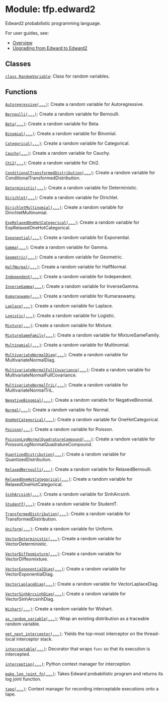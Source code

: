 <div itemscope itemtype="http://developers.google.com/ReferenceObject">
<meta itemprop="name" content="tfp.edward2" />
<meta itemprop="path" content="Stable" />
</div>

# Module: tfp.edward2

Edward2 probabilistic programming language.

For user guides, see:

+ [Overview](
   https://github.com/tensorflow/probability/blob/master/tensorflow_probability/python/edward2/README.md)
+ [Upgrading from Edward to Edward2](
   https://github.com/tensorflow/probability/blob/master/tensorflow_probability/python/edward2/Upgrading_From_Edward_To_Edward2.md)

## Classes

[`class RandomVariable`](../tfp/edward2/RandomVariable.md): Class for random variables.

## Functions

[`Autoregressive(...)`](../tfp/edward2/Autoregressive.md): Create a random variable for Autoregressive.

[`Bernoulli(...)`](../tfp/edward2/Bernoulli.md): Create a random variable for Bernoulli.

[`Beta(...)`](../tfp/edward2/Beta.md): Create a random variable for Beta.

[`Binomial(...)`](../tfp/edward2/Binomial.md): Create a random variable for Binomial.

[`Categorical(...)`](../tfp/edward2/Categorical.md): Create a random variable for Categorical.

[`Cauchy(...)`](../tfp/edward2/Cauchy.md): Create a random variable for Cauchy.

[`Chi2(...)`](../tfp/edward2/Chi2.md): Create a random variable for Chi2.

[`ConditionalTransformedDistribution(...)`](../tfp/edward2/ConditionalTransformedDistribution.md): Create a random variable for ConditionalTransformedDistribution.

[`Deterministic(...)`](../tfp/edward2/Deterministic.md): Create a random variable for Deterministic.

[`Dirichlet(...)`](../tfp/edward2/Dirichlet.md): Create a random variable for Dirichlet.

[`DirichletMultinomial(...)`](../tfp/edward2/DirichletMultinomial.md): Create a random variable for DirichletMultinomial.

[`ExpRelaxedOneHotCategorical(...)`](../tfp/edward2/ExpRelaxedOneHotCategorical.md): Create a random variable for ExpRelaxedOneHotCategorical.

[`Exponential(...)`](../tfp/edward2/Exponential.md): Create a random variable for Exponential.

[`Gamma(...)`](../tfp/edward2/Gamma.md): Create a random variable for Gamma.

[`Geometric(...)`](../tfp/edward2/Geometric.md): Create a random variable for Geometric.

[`HalfNormal(...)`](../tfp/edward2/HalfNormal.md): Create a random variable for HalfNormal.

[`Independent(...)`](../tfp/edward2/Independent.md): Create a random variable for Independent.

[`InverseGamma(...)`](../tfp/edward2/InverseGamma.md): Create a random variable for InverseGamma.

[`Kumaraswamy(...)`](../tfp/edward2/Kumaraswamy.md): Create a random variable for Kumaraswamy.

[`Laplace(...)`](../tfp/edward2/Laplace.md): Create a random variable for Laplace.

[`Logistic(...)`](../tfp/edward2/Logistic.md): Create a random variable for Logistic.

[`Mixture(...)`](../tfp/edward2/Mixture.md): Create a random variable for Mixture.

[`MixtureSameFamily(...)`](../tfp/edward2/MixtureSameFamily.md): Create a random variable for MixtureSameFamily.

[`Multinomial(...)`](../tfp/edward2/Multinomial.md): Create a random variable for Multinomial.

[`MultivariateNormalDiag(...)`](../tfp/edward2/MultivariateNormalDiag.md): Create a random variable for MultivariateNormalDiag.

[`MultivariateNormalFullCovariance(...)`](../tfp/edward2/MultivariateNormalFullCovariance.md): Create a random variable for MultivariateNormalFullCovariance.

[`MultivariateNormalTriL(...)`](../tfp/edward2/MultivariateNormalTriL.md): Create a random variable for MultivariateNormalTriL.

[`NegativeBinomial(...)`](../tfp/edward2/NegativeBinomial.md): Create a random variable for NegativeBinomial.

[`Normal(...)`](../tfp/edward2/Normal.md): Create a random variable for Normal.

[`OneHotCategorical(...)`](../tfp/edward2/OneHotCategorical.md): Create a random variable for OneHotCategorical.

[`Poisson(...)`](../tfp/edward2/Poisson.md): Create a random variable for Poisson.

[`PoissonLogNormalQuadratureCompound(...)`](../tfp/edward2/PoissonLogNormalQuadratureCompound.md): Create a random variable for PoissonLogNormalQuadratureCompound.

[`QuantizedDistribution(...)`](../tfp/edward2/QuantizedDistribution.md): Create a random variable for QuantizedDistribution.

[`RelaxedBernoulli(...)`](../tfp/edward2/RelaxedBernoulli.md): Create a random variable for RelaxedBernoulli.

[`RelaxedOneHotCategorical(...)`](../tfp/edward2/RelaxedOneHotCategorical.md): Create a random variable for RelaxedOneHotCategorical.

[`SinhArcsinh(...)`](../tfp/edward2/SinhArcsinh.md): Create a random variable for SinhArcsinh.

[`StudentT(...)`](../tfp/edward2/StudentT.md): Create a random variable for StudentT.

[`TransformedDistribution(...)`](../tfp/edward2/TransformedDistribution.md): Create a random variable for TransformedDistribution.

[`Uniform(...)`](../tfp/edward2/Uniform.md): Create a random variable for Uniform.

[`VectorDeterministic(...)`](../tfp/edward2/VectorDeterministic.md): Create a random variable for VectorDeterministic.

[`VectorDiffeomixture(...)`](../tfp/edward2/VectorDiffeomixture.md): Create a random variable for VectorDiffeomixture.

[`VectorExponentialDiag(...)`](../tfp/edward2/VectorExponentialDiag.md): Create a random variable for VectorExponentialDiag.

[`VectorLaplaceDiag(...)`](../tfp/edward2/VectorLaplaceDiag.md): Create a random variable for VectorLaplaceDiag.

[`VectorSinhArcsinhDiag(...)`](../tfp/edward2/VectorSinhArcsinhDiag.md): Create a random variable for VectorSinhArcsinhDiag.

[`Wishart(...)`](../tfp/edward2/Wishart.md): Create a random variable for Wishart.

[`as_random_variable(...)`](../tfp/edward2/as_random_variable.md): Wrap an existing distribution as a traceable random variable.

[`get_next_interceptor(...)`](../tfp/edward2/get_next_interceptor.md): Yields the top-most interceptor on the thread-local interceptor stack.

[`interceptable(...)`](../tfp/edward2/interceptable.md): Decorator that wraps `func` so that its execution is intercepted.

[`interception(...)`](../tfp/edward2/interception.md): Python context manager for interception.

[`make_log_joint_fn(...)`](../tfp/edward2/make_log_joint_fn.md): Takes Edward probabilistic program and returns its log joint function.

[`tape(...)`](../tfp/edward2/tape.md): Context manager for recording interceptable executions onto a tape.


